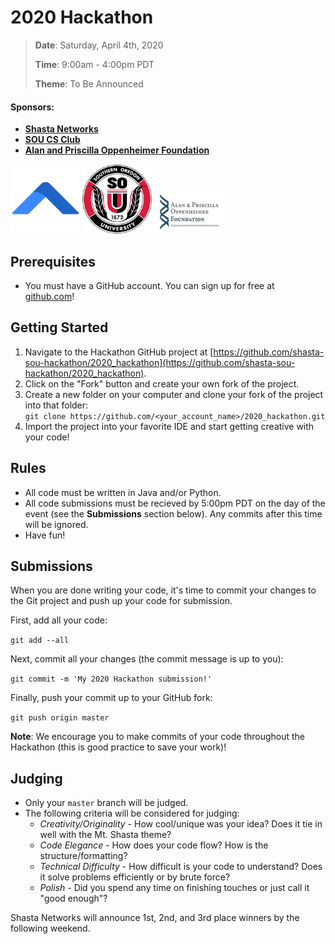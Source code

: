 # 2020 Hackathon

> **Date**: Saturday, April 4th, 2020
>
> **Time**: 9:00am - 4:00pm PDT
>
> **Theme**: To Be Announced

#### Sponsors:
* **[Shasta Networks](https://shastanetworks.com)**
* **[SOU CS Club](https://sou.presence.io/organization/computer-science-club-2)**
* **[Alan and Priscilla Oppenheimer Foundation](https://oppenheimerfoundation.org)**
<p style='text-align: left'>
    <img src='images/shasta-networks-logo.png' alt='Shasta Networks Logo' title='Shasta Networks Logo' width='111' />
    <img src='images/sou-seal.png' data-canonical-src='https://upload.wikimedia.org/wikipedia/en/4/43/Souther_Oregon_University_seal.png' alt='Southern Oregon University Seal' title='Southern Oregon University Seal' width='111' />
    <img src='images/a-poppenfoundlgoclr01.jpg' data-canonical-src='https://oppenheimerfoundation.org/uploads/1/0/8/4/108402803/published/a-poppenfoundlgoclr01.jpg' alt='Alan & Priscilla Oppenheimer Foundation Logo' title='Alan & Priscilla Oppenheimer Foundation Logo' width='111' />
</p>

## Prerequisites
* You must have a GitHub account. You can sign up for free at [github.com](https://github.com)!

## Getting Started
1. Navigate to the Hackathon GitHub project at [https://github.com/shasta-sou-hackathon/2020_hackathon](https://github.com/shasta-sou-hackathon/2020_hackathon).
2. Click on the "Fork" button and create your own fork of the project.
3. Create a new folder on your computer and clone your fork of the project into that folder:<br />
`git clone https://github.com/<your_account_name>/2020_hackathon.git`
4. Import the project into your favorite IDE and start getting creative with your code!

## Rules
* All code must be written in Java and/or Python.
* All code submissions must be recieved by 5:00pm PDT on the day of the event (see the **Submissions** section below). Any commits after this time will be ignored.
* Have fun!

## Submissions
When you are done writing your code, it's time to commit your changes to the Git project and push up your code for submission.

First, add all your code:

`git add --all`

Next, commit all your changes (the commit message is up to you):

`git commit -m 'My 2020 Hackathon submission!'`

Finally, push your commit up to your GitHub fork:

`git push origin master`

**Note**: We encourage you to make commits of your code throughout the Hackathon (this is good practice to save your work)!

## Judging
* Only your `master` branch will be judged.
* The following criteria will be considered for judging:
	* _Creativity/Originality_ - How cool/unique was your idea? Does it tie in well with the Mt. Shasta theme?
	* _Code Elegance_ - How does your code flow? How is the structure/formatting?
	* _Technical Difficulty_ - How difficult is your code to understand? Does it solve problems efficiently or by brute force?
	* _Polish_ - Did you spend any time on finishing touches or just call it "good enough"?

Shasta Networks will announce 1st, 2nd, and 3rd place winners by the following weekend.